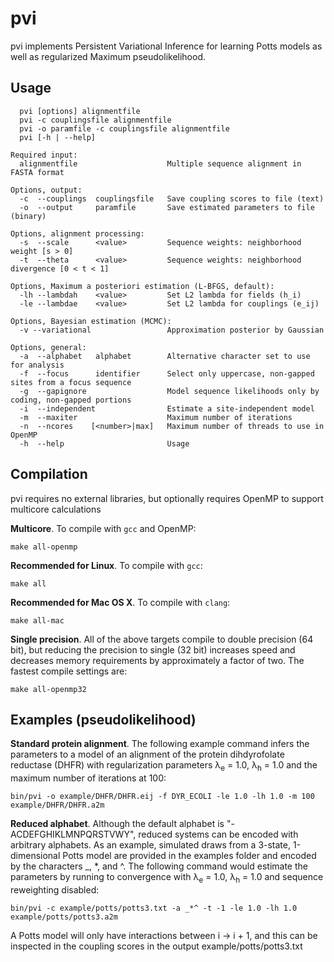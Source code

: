 # pvi

pvi implements Persistent Variational Inference for learning Potts models as well as regularized Maximum pseudolikelihood. 

## Usage
      pvi [options] alignmentfile
      pvi -c couplingsfile alignmentfile
      pvi -o paramfile -c couplingsfile alignmentfile
      pvi [-h | --help]
      
    Required input:
      alignmentfile                    Multiple sequence alignment in FASTA format

    Options, output:
      -c  --couplings  couplingsfile   Save coupling scores to file (text)
      -o  --output     paramfile       Save estimated parameters to file (binary)

    Options, alignment processing:
      -s  --scale      <value>         Sequence weights: neighborhood weight [s > 0]
      -t  --theta      <value>         Sequence weights: neighborhood divergence [0 < t < 1]

    Options, Maximum a posteriori estimation (L-BFGS, default):
      -lh --lambdah    <value>         Set L2 lambda for fields (h_i)
      -le --lambdae    <value>         Set L2 lambda for couplings (e_ij)

    Options, Bayesian estimation (MCMC):
      -v --variational                 Approximation posterior by Gaussian

    Options, general:
      -a  --alphabet   alphabet        Alternative character set to use for analysis
      -f  --focus      identifier      Select only uppercase, non-gapped sites from a focus sequence
      -g  --gapignore                  Model sequence likelihoods only by coding, non-gapped portions
      -i  --independent                Estimate a site-independent model
      -m  --maxiter                    Maximum number of iterations
      -n  --ncores    [<number>|max]   Maximum number of threads to use in OpenMP
      -h  --help                       Usage

## Compilation
pvi requires no external libraries, but optionally requires OpenMP to support multicore calculations

**Multicore**. To compile with `gcc` and OpenMP: 

    make all-openmp

**Recommended for Linux**. To compile with `gcc`: 

    make all

**Recommended for Mac OS X**. To compile with `clang`:

    make all-mac

**Single precision**. All of the above targets compile to double precision (64 bit), but reducing the precision to single (32 bit) increases speed and decreases memory requirements by approximately a factor of two. The fastest compile settings are:

    make all-openmp32

## Examples (pseudolikelihood)
**Standard protein alignment**. The following example command infers the parameters to a model of an alignment of the protein dihdyrofolate reductase (DHFR) with regularization parameters λ<sub>e</sub> = 1.0, λ<sub>h</sub> = 1.0 and the maximum number of iterations at 100:

    bin/pvi -o example/DHFR/DHFR.eij -f DYR_ECOLI -le 1.0 -lh 1.0 -m 100 example/DHFR/DHFR.a2m

**Reduced alphabet**. Although the default alphabet is "-ACDEFGHIKLMNPQRSTVWY", reduced systems can be encoded with arbitrary alphabets. As an example, simulated draws from a 3-state, 1-dimensional Potts model are provided in the examples folder and encoded by the characters _, *, and ^. The following command would estimate the parameters by running to convergence with λ<sub>e</sub> = 1.0, λ<sub>h</sub> = 1.0 and sequence reweighting disabled:

    bin/pvi -c example/potts/potts3.txt -a _*^ -t -1 -le 1.0 -lh 1.0 example/potts/potts3.a2m
A Potts model will only have interactions between i -> i + 1, and this can be inspected in the coupling scores in the output example/potts/potts3.txt 
